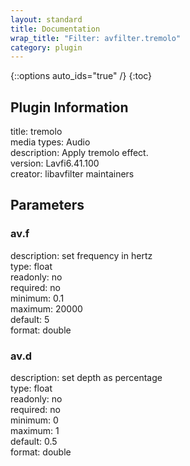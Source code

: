 ```yaml
---
layout: standard
title: Documentation
wrap_title: "Filter: avfilter.tremolo"
category: plugin
---
```

{::options auto_ids="true" /}
{:toc}

## Plugin Information

title: tremolo  
media types:
Audio  
description: Apply tremolo effect.  
version: Lavfi6.41.100  
creator: libavfilter maintainers  

## Parameters

### av.f

  
description:
set frequency in hertz  
type: float  
readonly: no  
required: no  
minimum: 0.1  
maximum: 20000  
default: 5  
format: double  

### av.d

  
description:
set depth as percentage  
type: float  
readonly: no  
required: no  
minimum: 0  
maximum: 1  
default: 0.5  
format: double  

